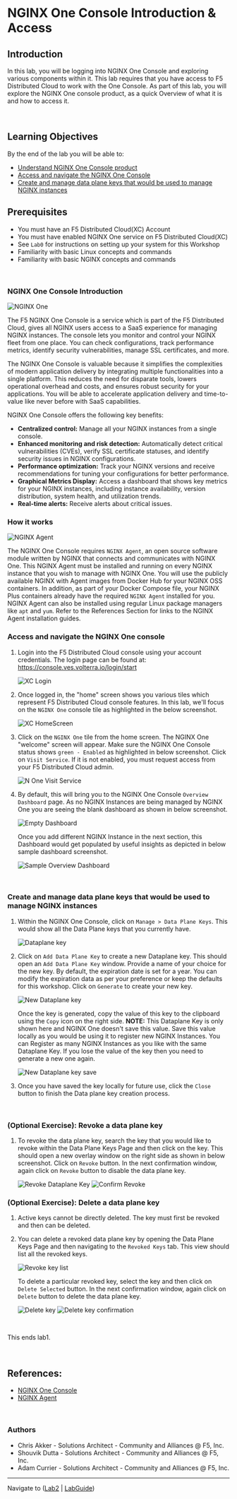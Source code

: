 # NGINX One Console Introduction & Access

## Introduction

In this lab, you will be logging into NGINX One Console and exploring various components within it. This lab requires that you have access to F5 Distributed Cloud to work with the One Console. As part of this lab, you will explore the NGINX One console product, as a quick Overview of what it is and how to access it.

<br/>

## Learning Objectives

By the end of the lab you will be able to:

- [Understand NGINX One Console product](#nginx-one-console-introduction)
- [Access and navigate the NGINX One Console](#access-and-navigate-the-nginx-one-console)
- [Create and manage data plane keys that would be used to manage NGINX instances](#create-and-manage-data-plane-keys-that-would-be-used-to-manage-nginx-instances)

## Prerequisites

- You must have an F5 Distributed Cloud(XC) Account
- You must have enabled NGINX One service on F5 Distributed Cloud(XC)
- See `Lab0` for instructions on setting up your system for this Workshop
- Familiarity with basic Linux concepts and commands
- Familiarity with basic NGINX concepts and commands

<br/>

### NGINX One Console Introduction

![NGINX One](media/nginx-one-icon.png)

The F5 NGINX One Console is a service which is part of the F5 Distributed Cloud, gives all NGINX users access to a SaaS experience for managing NGINX instances. The console lets you monitor and control your NGINX fleet from one place. You can check configurations, track performance metrics, identify security vulnerabilities, manage SSL certificates, and more.

The NGINX One Console is valuable because it simplifies the complexities of modern application delivery by integrating multiple functionalities into a single platform. This reduces the need for disparate tools, lowers operational overhead and costs, and ensures robust security for your applications. You will be able to accelerate application delivery and time-to-value like never before with SaaS capabilities.

NGINX One Console offers the following key benefits:

- **Centralized control:** Manage all your NGINX instances from a single console.
- **Enhanced monitoring and risk detection:** Automatically detect critical vulnerabilities (CVEs), verify SSL certificate statuses, and identify security issues in NGINX configurations.
- **Performance optimization:** Track your NGINX versions and receive recommendations for tuning your configurations for better performance.
- **Graphical Metrics Display:** Access a dashboard that shows key metrics for your NGINX instances, including instance availability, version distribution, system health, and utilization trends.
- **Real-time alerts:** Receive alerts about critical issues.

### How it works

![NGINX Agent](media/nginx-agent-icon.png)

The NGINX One Console requires `NGINX Agent`, an open source software module written by NGINX that connects and communicates with NGINX One.  This NGINX Agent must be installed and running on every NGINX instance that you wish to manage with NGINX One.  You will use the publicly available NGINX with Agent images from Docker Hub for your NGINX OSS containers.  In addition, as part of your Docker Compose file, your NGINX Plus containers already have the required `NGINX Agent` installed for you.  NGINX Agent can also be installed using regular Linux package managers like `apt` and `yum`.  Refer to the References Section for links to the NGINX Agent installation guides.

### Access and navigate the NGINX One console

1. Login into the F5 Distributed Cloud console using your account credentials. The login page can be found at: https://console.ves.volterra.io/login/start

    ![XC Login](media/lab1_xc-login.png)

1. Once logged in, the "home" screen shows you various tiles which represent F5 Distributed Cloud console features. In this lab, we'll focus on the `NGINX One` console tile as highlighted in the below screenshot.

    ![XC HomeScreen](media/lab1_none-tile.png)

1. Click on the `NGINX One` tile from the home screen. The NGINX One "welcome" screen will appear. Make sure the NGINX One Console status shows `green - Enabled` as highlighted in below screenshot.  Click on `Visit Service`.  If it is not enabled, you must request access from your F5 Distributed Cloud admin.

    ![N One Visit Service](media/lab1_none-service.png)

1. By default, this will bring you to the NGINX One Console `Overview Dashboard` page. As no NGINX Instances are being managed by NGINX One you are seeing the blank dashboard as shown in below screenshot.

    ![Empty Dashboard](media/lab1_none-empty-overview-dashboard.png)

    Once you add different NGINX Instance in the next section, this Dashboard would get populated by useful insights as depicted in below sample dashboard screenshot.

    ![Sample Overview Dashboard](media/lab1_none-overview-dashboard.png)

<br/>

### Create and manage data plane keys that would be used to manage NGINX instances

1. Within the NGINX One Console, click on `Manage > Data Plane Keys`. This would show all the Data Plane keys that you currently have.

    ![Dataplane key](media/lab1_none-dataplane-key-overview.png)

1. Click on `Add Data Plane Key` to create a new Dataplane key. This should open an `Add Data Plane Key` window. Provide a name of your choice for the new key. By default, the expiration date is set for a year. You can modify the expiration data as per your preference or keep the defaults for this workshop. Click on `Generate` to create your new key.

    ![New Dataplane key](media/lab1_none-dataplane-key-new.png)

    Once the key is generated, copy the value of this key to the clipboard using the `Copy` icon on the right side.  **NOTE:**  This Dataplane Key is only shown here and NGINX One doesn't save this value. Save this value locally as you would be using it to register new NGINX Instances.  You can Register as many NGINX Instances as you like with the same Dataplane Key.  If you lose the value of the key then you need to generate a new one again.

    ![New Dataplane key save](media/lab1_none-dataplane-key-save.png)

1. Once you have saved the key locally for future use, click the `Close` button to finish the Data plane key creation process.

<br/>

### (Optional Exercise): Revoke a data plane key

1. To revoke the data plane key, search the key that you would like to revoke within the Data Plane Keys Page and then click on the key. This should open a new overlay window on the right side as shown in below screenshot. Click on `Revoke` button. In the next confirmation window, again click on `Revoke` button to disable the data plane key.

    ![Revoke Dataplane Key](media/lab1_none-dataplane-key-revoke1.png)
    ![Confirm Revoke](media/lab1_none-dataplane-key-revoke2.png)

### (Optional Exercise): Delete a data plane key

1. Active keys cannot be directly deleted. The key must first be revoked and then can be deleted.

1. You can delete a revoked data plane key by opening the Data Plane Keys Page and then navigating to the `Revoked Keys` tab. This view should list all the revoked keys.

    ![Revoke key list](media/lab1_none-dataplane-key-revoke-list.png)

    To delete a particular revoked key, select the key and then click on `Delete Selected` button. In the next confirmation window, again click on `Delete` button to delete the data plane key.

    ![Delete key](media/lab1_none-dataplane-key-delete1.png)
    ![Delete key confirmation](media/lab1_none-dataplane-key-delete2.png)

<br/>

This ends lab1.

<br/>

## References:

- [NGINX One Console](https://docs.nginx.com/nginx-one/)
- [NGINX Agent](https://docs.nginx.com/nginx-agent/overview/)

<br/>

### Authors

- Chris Akker - Solutions Architect - Community and Alliances @ F5, Inc.
- Shouvik Dutta - Solutions Architect - Community and Alliances @ F5, Inc.
- Adam Currier - Solutions Architect - Community and Alliances @ F5, Inc.

-------------

Navigate to ([Lab2](../lab2/readme.md) | [LabGuide](../readme.md))
